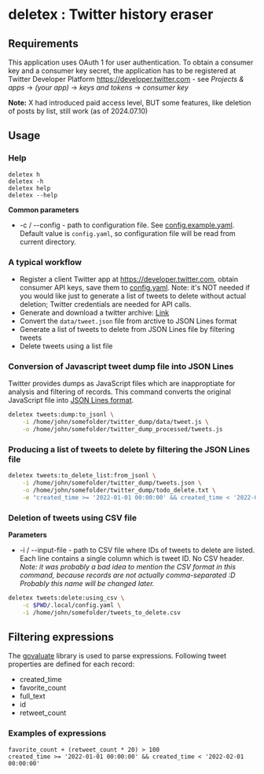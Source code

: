 # deletex : Twitter history eraser

## Requirements

This application uses OAuth 1 for user authentication. To obtain a consumer key and a consumer key secret,
the application has to be registered at Twitter Developer Platform https://developer.twitter.com - see _Projects & apps_ -> _(your app)_ -> _keys and tokens_ -> _consumer key_

__Note:__ X had introduced paid access level, BUT some features, like deletion of posts by list, still work (as of 2024.07.10)

## Usage

### Help

```
deletex h
deletex -h
deletex help
deletex --help
```

__Common parameters__

- -c / --config - path to configuration file. See [config.example.yaml](config.example.yaml). Default value is `config.yaml`, so configuration file will be read from current directory.

### A typical workflow
- Register a client Twitter app at https://developer.twitter.com, obtain consumer API keys, save them to [config.yaml](config.example.yaml). Note: it's NOT needed if you would like just to generate a list of tweets to delete without actual deletion; Twitter credentials are needed for API calls.
- Generate and download a twitter archive: [Link](https://help.twitter.com/en/managing-your-account/how-to-download-your-twitter-archive)
- Convert the `data/tweet.json` file from arctive to JSON Lines format
- Generate a list of tweets to delete from JSON Lines file by filtering tweets
- Delete tweets using a list file

### Conversion of Javascript tweet dump file into JSON Lines

Twitter provides dumps as JavaScript files which are inapproptiate for analysis and filtering of records. This command converts the original JavaScript file into [JSON Lines format](https://jsonlines.org/).

```bash
deletex tweets:dump:to_jsonl \
    -i /home/john/somefolder/twitter_dump/data/tweet.js \
    -o /home/john/somefolder/twitter_dump_processed/tweets.js
```

### Producing a list of tweets to delete by filtering the JSON Lines file

```bash
deletex tweets:to_delete_list:from_jsonl \
    -i /home/john/somefolder/twitter_dump/tweets.json \
    -o /home/john/somefolder/twitter_dump/todo_delete.txt \
    -e "created_time >= '2022-01-01 00:00:00' && created_time < '2022-02-01 00:00:00'"
```

### Deletion of tweets using CSV file

__Parameters__

- -i / --input-file - path to CSV file where IDs of tweets to delete are listed. Each line contains a single column which is tweet ID. No CSV header. _Note: it was probably a bad idea to mention the CSV format in this command, because records are not actually comma-separated :D Probably this name will be changed later._

```bash
deletex tweets:delete:using_csv \
    -c $PWD/.local/config.yaml \
    -i /home/john/somefolder/tweets_to_delete.csv
```

## Filtering expressions

The [govaluate](https://github.com/Knetic/govaluate) library is used to parse expressions. Following tweet properties are defined for each record:
- created_time
- favorite_count
- full_text
- id
- retweet_count

### Examples of expressions

```
favorite_count + (retweet_count * 20) > 100
created_time >= '2022-01-01 00:00:00' && created_time < '2022-02-01 00:00:00'
```